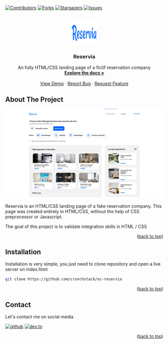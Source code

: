 <div id="top"></div>
<!--
*** Thanks for checking out the oc-reservia. If you have a suggestion
*** that would make this better, please fork the repo and create a pull request
*** or simply open an issue with the tag "enhancement".
*** Don't forget to give the project a star!
*** Thanks again! Now go create something AMAZING! :D
-->

<!-- PROJECT SHIELDS -->
<!--
*** I'm using markdown "reference style" links for readability.
*** Reference links are enclosed in brackets [ ] instead of parentheses ( ).
*** See the bottom of this document for the declaration of the reference variables
*** for contributors-url, forks-url, etc. This is an optional, concise syntax you may use.
*** https://www.markdownguide.org/basic-syntax/#reference-style-links
-->
[![Contributors][contributors-shield]][contributors-url]
[![Forks][forks-shield]][forks-url]
[![Stargazers][stars-shield]][stars-url]
[![Issues][issues-shield]][issues-url]


<!-- PROJECT LOGO -->
<br />
<div align="center">
  <a href="https://github.com/crunchstack/oc-reservia">
    <img src="images/logo.svg" alt="Logo" width="80" height="80">
  </a>

  <h3 align="center">Reservia</h3>

  <p align="center">
    An fully HTML/CSS landing page of a fictif reservation company
    <br />
    <a href="https://github.com/crunchstack/oc-reservia"><strong>Explore the docs »</strong></a>
    <br />
    <br />
    <a href="https://oc-reservia.netlify.app/">View Demo</a>
    ·
    <a href="https://github.com/crunchstack/oc-reservia/issues">Report Bug</a>
    ·
    <a href="https://github.com/crunchstack/oc-reservia/issues">Request Feature</a>
  </p>
</div>

<!-- ABOUT THE PROJECT -->
## About The Project

[![Product Name Screen Shot][product-screenshot]](https://oc-reservia.netlify.app/)

Reservia is an HTML/CSS landing page of a fake reservation company. This page was created entirely in HTML/CSS, without the help of CSS preprocessor or Javascript.

The goal of this project is to validate integration skills in HTML / CSS

<p align="right">(<a href="#top">back to top</a>)</p>

## Installation

Installation is very simple, you just need to clone repository and open a live server on index.html

```bash
git clone https://github.com/crunchstack/oc-reservia
```

<p align="right">(<a href="#top">back to top</a>)</p>

## Contact

Let's contact me on social media 

[![github](https://img.shields.io/badge/GitHub-100000?style=for-the-badge&logo=github&logoColor=white)](https://github.com/crunchstack)
[![dev.to](https://img.shields.io/badge/dev.to-0A0A0A?style=for-the-badge&logo=devdotto&logoColor=white)](https://dev.to/crunchstack)

<p align="right">(<a href="#top">back to top</a>)</p>

<!-- MARKDOWN LINKS & IMAGES -->
<!-- https://www.markdownguide.org/basic-syntax/#reference-style-links -->
[contributors-shield]: https://img.shields.io/github/contributors/crunchstack/oc-reservia.svg?style=for-the-badge
[contributors-url]: https://github.com/crunchstack/oc-reservia/graphs/contributors
[forks-shield]: https://img.shields.io/github/forks/crunchstack/oc-reservia.svg?style=for-the-badge
[forks-url]: https://github.com/crunchstack/oc-reservia/network/members
[stars-shield]: https://img.shields.io/github/stars/crunchstack/oc-reservia.svg?style=for-the-badge
[stars-url]: https://github.com/crunchstack/oc-reservia/stargazers
[issues-shield]: https://img.shields.io/github/issues/crunchstack/oc-reservia.svg?style=for-the-badge
[issues-url]: https://github.com/crunchstack/oc-reservia/issues
[license-shield]: https://img.shields.io/github/license/crunchstack/oc-reservia.svg?style=for-the-badge
[license-url]: https://github.com/crunchstack/oc-reservia/blob/master/LICENSE.txt
[linkedin-shield]: https://img.shields.io/badge/-LinkedIn-black.svg?style=for-the-badge&logo=linkedin&colorB=555
[linkedin-url]: https://linkedin.com/in/crunchstack
[product-screenshot]: images/screenshot.jpeg